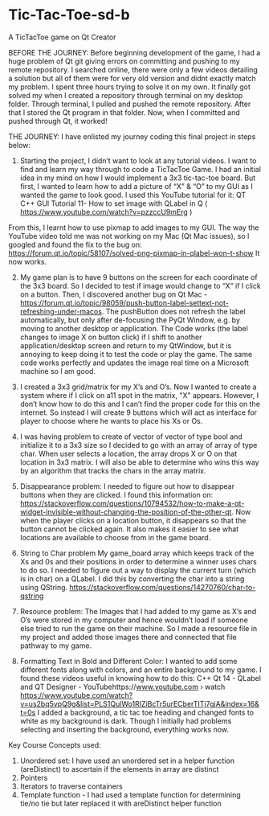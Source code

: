 # Tic-Tac-Toe-sd-b
A TicTacToe game on Qt Creator

BEFORE THE JOURNEY:
Before beginning development of the game, I had a huge problem of Qt git giving errors on committing and pushing to my remote repository. I searched online, there were only a few videos detailing a solution but all of them were for very old version and didnt exactly match my problem. 
I spent three hours trying to solve it on my own. It finally got solved my when I created a repository through terminal on my desktop folder. Through terminal, I pulled and pushed the remote repository. After that I stored the Qt program in that folder. Now, when I committed and pushed through Qt, it worked!

THE JOURNEY:
I have enlisted my journey coding this final project in steps below:

1. Starting the project, I didn’t want to look at any tutorial videos. I want to find and learn my way through to code a TicTacToe Game. I had an initial idea in my mind on how I would implement a 3x3 tic-tac-toe board. But first, I wanted to learn how to add a picture of “X” & “O” to my GUI as I wanted the game to look good. I used this YouTube tutorial for it:
QT C++ GUI Tutorial 11- How to set image with QLabel in Q ( https://www.youtube.com/watch?v=pzzccU9mErg ) 

From this, I learnt how to use pixmap to add images to my GUI. 
The way the YouTube video told me was not working on my Mac (Qt Mac issues), so I googled and found the fix to the bug on: https://forum.qt.io/topic/58107/solved-png-pixmap-in-qlabel-won-t-show
It now works. 

2. My game plan is to have 9 buttons on the screen for each coordinate of the 3x3 board. So I decided to test if image would change to “X” if I click on a button. Then, I discovered another bug on Qt Mac - https://forum.qt.io/topic/98059/push-button-label-settext-not-refreshing-under-macos. The pushButton does not refresh the label automatically, but only after de-focusing the PyQt Window, e.g. by moving to another desktop or application. 
The Code works (the label changes to image X on button click) if I shift to another application/desktop screen and return to my QtWindow, but it is annoying to keep doing it to test the code or play the game. The same code works perfectly and updates the image real time on a Microsoft machine so I am good. 

3. I created a 3x3 grid/matrix for my X’s and O’s. Now I wanted to create a system where if I click on a11 spot in the matrix, "X" appears. However, I don’t know how to do this and I can’t find the proper code for this on the internet. So instead I will create 9 buttons which will act as interface for player to choose where he wants to place his Xs or Os. 

4. I was having problem to create of vector of vector of type bool and initialize it to a 3x3 size so I decided to go with an array of array of type char. When user selects a location, the array drops X or O on that location in 3x3 matrix. I will also be able to determine who wins this way by an algorithm that tracks the chars in the array matrix.

5. Disappearance problem:
I needed to figure out how to disappear buttons when they are clicked. I found this information on: https://stackoverflow.com/questions/10794532/how-to-make-a-qt-widget-invisible-without-changing-the-position-of-the-other-qt. Now when the player clicks on a location button, it disappears so that the button cannot be clicked again. It also makes it easier to see what locations are available to choose from in the game board.

6. String to Char problem
My game_board array which keeps track of the Xs and 0s and their positions in order to determine a winner uses chars to do so. I needed to figure out a way to display the current turn (which is in char) on a QLabel. I did this by converting the char into a string using QString.  https://stackoverflow.com/questions/14270760/char-to-qstring

7. Resource problem: The Images that I had added to my game as X’s and O’s were stored in my computer and hence wouldn’t load if someone else tried to run the game on their machine. So I made a resource file in my project and added those images there and connected that file pathway to my game. 

8. Formatting Text in Bold and Different Color:
I wanted to add some different fonts along with colors, and an entire background to my game. I found these videos useful in knowing how to do this:
C++ Qt 14 - QLabel and QT Designer - YouTubehttps://www.youtube.com › watch
https://www.youtube.com/watch?v=us2bq5vpQ9g&list=PLS1QulWo1RIZiBcTr5urECberTITj7gjA&index=16&t=0s
I added a background, a tic tac toe heading and changed fonts to white as my background is dark. Though I initially had problems selecting and inserting the background, everything works now. 

Key Course Concepts used:
1. Unordered set: I have used an unordered set in a helper function (areDistinct) to ascertain if the elements in array are distinct
2. Pointers
3. Iterators to traverse containers
4. Template function - I had used a template function for determining tie/no tie but later replaced it with areDistinct helper function
